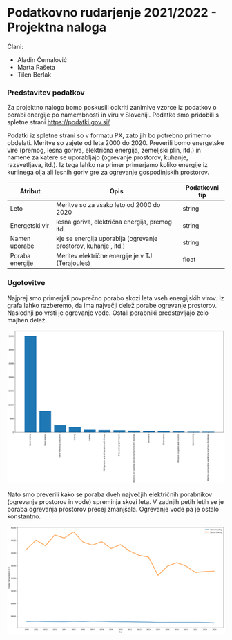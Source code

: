 # Podatkovno rudarjenje 2021/2022 - Projektna naloga

Člani:
* Aladin Ćemalović
* Marta Rašeta
* Tilen Berlak

### Predstavitev podatkov

Za projektno nalogo bomo poskusili odkriti zanimive vzorce iz podatkov o porabi energije po namembnosti in viru v Sloveniji. Podatke smo pridobili s spletne strani https://podatki.gov.si/

Podatki iz spletne strani so v formatu PX, zato jih bo potrebno primerno obdelati. Meritve so zajete od leta 2000 do 2020. Preverili bomo energetske vire (premog, lesna goriva, električna energija, zemeljski plin, itd.) in namene za katere se uporabljajo (ogrevanje prostorov, kuhanje, razsvetljava, itd.). Iz tega lahko na primer primerjamo koliko energije iz kurilnega olja ali lesnih goriv gre za ogrevanje gospodinjskih prostorov.

| Atribut         | Opis        | Podatkovni tip |
| -----------     | ----------- | -------------- |
|   Leto          | Meritve so za vsako leto od 2000 do 2020            |       string         |
| Energetski vir  |   lesna goriva, električna energija, premog itd.          |    string            |
|  Namen uporabe  |  kje se energija uporablja (ogrevanje prostorov, kuhanje , itd.)           |    string            |
| Poraba energije |   Meritev električne energije je v TJ (Terajoules)                    | float |

### Ugotovitve

Najprej smo primerjali povprečno porabo skozi leta vseh energijskih virov. Iz grafa lahko razberemo, da ima največji delež porabe ogrevanje prostorov. Naslednji po vrsti je ogrevanje vode. Ostali porabniki predstavljajo zelo majhen delež.

![Vizualizacija1](Projekt/graph1.png)

Nato smo preverili kako se poraba dveh največjih električnih porabnikov (ogrevanje prostorov in vode) spreminja skozi leta. V zadnjih petih letih se je poraba ogrevanja prostorov precej zmanjšala. Ogrevanje vode pa je ostalo konstantno.

![Vizualizacija2](Projekt/graph2.png)

